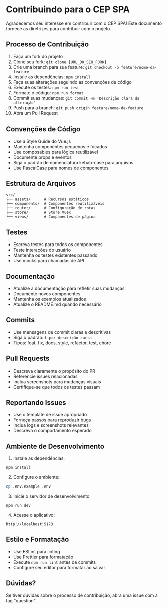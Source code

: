 # Contribuindo para o CEP SPA

Agradecemos seu interesse em contribuir com o CEP SPA! Este documento fornece as diretrizes para contribuir com o projeto.

## Processo de Contribuição

1. Faça um fork do projeto
2. Clone seu fork: `git clone [URL_DO_SEU_FORK]`
3. Crie uma branch para sua feature: `git checkout -b feature/nome-da-feature`
4. Instale as dependências: `npm install`
5. Faça suas alterações seguindo as convenções de código
6. Execute os testes: `npm run test`
7. Formate o código: `npm run format`
8. Commit suas mudanças: `git commit -m 'Descrição clara da alteração'`
9. Push para a branch: `git push origin feature/nome-da-feature`
10. Abra um Pull Request

## Convenções de Código

- Use a Style Guide do Vue.js
- Mantenha componentes pequenos e focados
- Use composables para lógica reutilizável
- Documente props e eventos
- Siga o padrão de nomenclatura kebab-case para arquivos
- Use PascalCase para nomes de componentes

## Estrutura de Arquivos

```
src/
├── assets/      # Recursos estáticos
├── components/  # Componentes reutilizáveis
├── router/      # Configuração de rotas
├── store/       # Store Vuex
└── views/       # Componentes de página
```

## Testes

- Escreva testes para todos os componentes
- Teste interações do usuário
- Mantenha os testes existentes passando
- Use mocks para chamadas de API

## Documentação

- Atualize a documentação para refletir suas mudanças
- Documente novos componentes
- Mantenha os exemplos atualizados
- Atualize o README.md quando necessário

## Commits

- Use mensagens de commit claras e descritivas
- Siga o padrão: `tipo: descrição curta`
- Tipos: feat, fix, docs, style, refactor, test, chore

## Pull Requests

- Descreva claramente o propósito do PR
- Referencie issues relacionadas
- Inclua screenshots para mudanças visuais
- Certifique-se que todos os testes passam

## Reportando Issues

- Use o template de issue apropriado
- Forneça passos para reproduzir bugs
- Inclua logs e screenshots relevantes
- Descreva o comportamento esperado

## Ambiente de Desenvolvimento

1. Instale as dependências:
```bash
npm install
```

2. Configure o ambiente:
```bash
cp .env.example .env
```

3. Inicie o servidor de desenvolvimento:
```bash
npm run dev
```

4. Acesse o aplicativo:
```
http://localhost:5173
```

## Estilo e Formatação

- Use ESLint para linting
- Use Prettier para formatação
- Execute `npm run lint` antes de commits
- Configure seu editor para formatar ao salvar

## Dúvidas?

Se tiver dúvidas sobre o processo de contribuição, abra uma issue com a tag "question".
